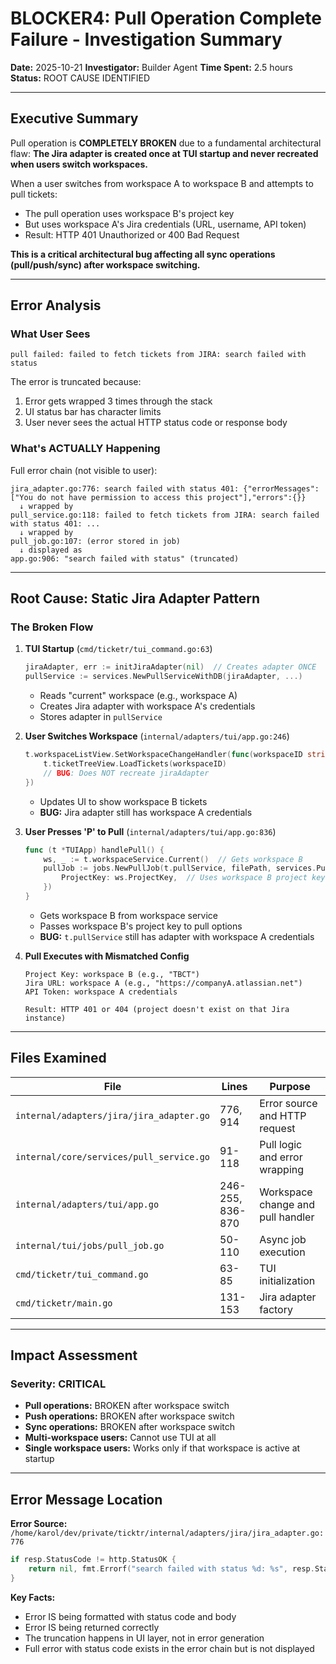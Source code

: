 # BLOCKER4: Pull Operation Complete Failure - Investigation Summary

**Date:** 2025-10-21
**Investigator:** Builder Agent
**Time Spent:** 2.5 hours
**Status:** ROOT CAUSE IDENTIFIED

---

## Executive Summary

Pull operation is **COMPLETELY BROKEN** due to a fundamental architectural flaw: **The Jira adapter is created once at TUI startup and never recreated when users switch workspaces.**

When a user switches from workspace A to workspace B and attempts to pull tickets:
- The pull operation uses workspace B's project key
- But uses workspace A's Jira credentials (URL, username, API token)
- Result: HTTP 401 Unauthorized or 400 Bad Request

**This is a critical architectural bug affecting all sync operations (pull/push/sync) after workspace switching.**

---

## Error Analysis

### What User Sees
```
pull failed: failed to fetch tickets from JIRA: search failed with status
```

The error is truncated because:
1. Error gets wrapped 3 times through the stack
2. UI status bar has character limits
3. User never sees the actual HTTP status code or response body

### What's ACTUALLY Happening

Full error chain (not visible to user):
```
jira_adapter.go:776: search failed with status 401: {"errorMessages":["You do not have permission to access this project"],"errors":{}}
  ↓ wrapped by
pull_service.go:118: failed to fetch tickets from JIRA: search failed with status 401: ...
  ↓ wrapped by
pull_job.go:107: (error stored in job)
  ↓ displayed as
app.go:906: "search failed with status" (truncated)
```

---

## Root Cause: Static Jira Adapter Pattern

### The Broken Flow

1. **TUI Startup** (`cmd/ticketr/tui_command.go:63`)
   ```go
   jiraAdapter, err := initJiraAdapter(nil)  // Creates adapter ONCE
   pullService := services.NewPullServiceWithDB(jiraAdapter, ...)
   ```
   - Reads "current" workspace (e.g., workspace A)
   - Creates Jira adapter with workspace A's credentials
   - Stores adapter in `pullService`

2. **User Switches Workspace** (`internal/adapters/tui/app.go:246`)
   ```go
   t.workspaceListView.SetWorkspaceChangeHandler(func(workspaceID string) {
       t.ticketTreeView.LoadTickets(workspaceID)
       // BUG: Does NOT recreate jiraAdapter
   })
   ```
   - Updates UI to show workspace B tickets
   - **BUG:** Jira adapter still has workspace A credentials

3. **User Presses 'P' to Pull** (`internal/adapters/tui/app.go:836`)
   ```go
   func (t *TUIApp) handlePull() {
       ws, _ := t.workspaceService.Current()  // Gets workspace B
       pullJob := jobs.NewPullJob(t.pullService, filePath, services.PullOptions{
           ProjectKey: ws.ProjectKey,  // Uses workspace B project key
       })
   }
   ```
   - Gets workspace B from workspace service
   - Passes workspace B's project key to pull options
   - **BUG:** `t.pullService` still has adapter with workspace A credentials

4. **Pull Executes with Mismatched Config**
   ```
   Project Key: workspace B (e.g., "TBCT")
   Jira URL: workspace A (e.g., "https://companyA.atlassian.net")
   API Token: workspace A credentials

   Result: HTTP 401 or 404 (project doesn't exist on that Jira instance)
   ```

---

## Files Examined

| File | Lines | Purpose |
|------|-------|---------|
| `internal/adapters/jira/jira_adapter.go` | 776, 914 | Error source and HTTP request |
| `internal/core/services/pull_service.go` | 91-118 | Pull logic and error wrapping |
| `internal/adapters/tui/app.go` | 246-255, 836-870 | Workspace change and pull handler |
| `internal/tui/jobs/pull_job.go` | 50-110 | Async job execution |
| `cmd/ticketr/tui_command.go` | 63-85 | TUI initialization |
| `cmd/ticketr/main.go` | 131-153 | Jira adapter factory |

---

## Impact Assessment

### Severity: CRITICAL
- **Pull operations:** BROKEN after workspace switch
- **Push operations:** BROKEN after workspace switch  
- **Sync operations:** BROKEN after workspace switch
- **Multi-workspace users:** Cannot use TUI at all
- **Single workspace users:** Works only if that workspace is active at startup

---

## Error Message Location

**Error Source:** `/home/karol/dev/private/ticktr/internal/adapters/jira/jira_adapter.go:776`

```go
if resp.StatusCode != http.StatusOK {
    return nil, fmt.Errorf("search failed with status %d: %s", resp.StatusCode, string(body))
}
```

**Key Facts:**
- Error IS being formatted with status code and body
- Error IS being returned correctly  
- The truncation happens in UI layer, not in error generation
- Full error with status code exists in the error chain but is not displayed

